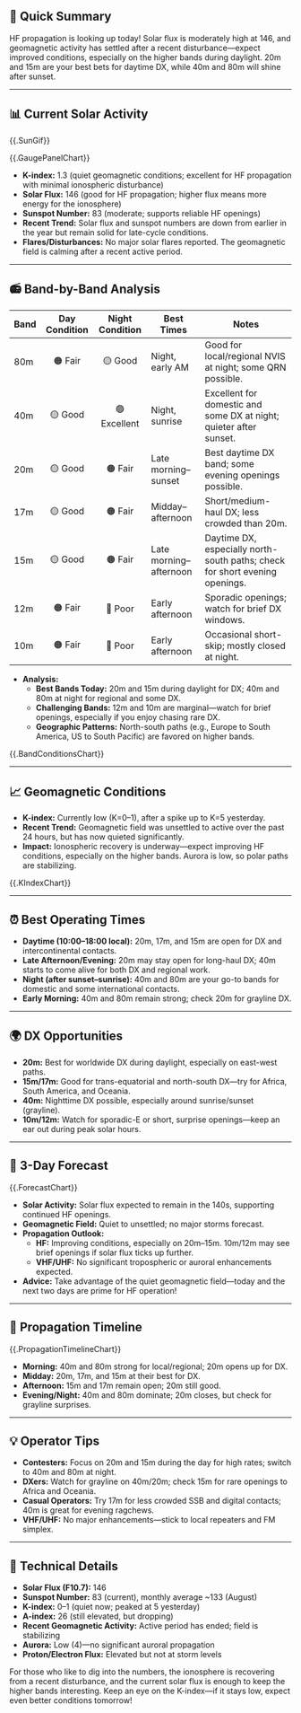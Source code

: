 ## 🎯 Quick Summary

HF propagation is looking up today! Solar flux is moderately high at 146, and geomagnetic activity has settled after a recent disturbance—expect improved conditions, especially on the higher bands during daylight. 20m and 15m are your best bets for daytime DX, while 40m and 80m will shine after sunset.

---

## 📊 Current Solar Activity

{{.SunGif}}

{{.GaugePanelChart}}

- **K-index:** 1.3 (quiet geomagnetic conditions; excellent for HF propagation with minimal ionospheric disturbance)
- **Solar Flux:** 146 (good for HF propagation; higher flux means more energy for the ionosphere)
- **Sunspot Number:** 83 (moderate; supports reliable HF openings)
- **Recent Trend:** Solar flux and sunspot numbers are down from earlier in the year but remain solid for late-cycle conditions.
- **Flares/Disturbances:** No major solar flares reported. The geomagnetic field is calming after a recent active period.

---

## 📻 Band-by-Band Analysis

| Band   | Day Condition | Night Condition | Best Times        | Notes                                                                 |
|--------|:-------------:|:---------------:|-------------------|-----------------------------------------------------------------------|
| 80m    | 🟠 Fair       | 🟡 Good         | Night, early AM   | Good for local/regional NVIS at night; some QRN possible.             |
| 40m    | 🟡 Good       | 🟢 Excellent    | Night, sunrise    | Excellent for domestic and some DX at night; quieter after sunset.    |
| 20m    | 🟡 Good       | 🟠 Fair         | Late morning–sunset| Best daytime DX band; some evening openings possible.                 |
| 17m    | 🟡 Good       | 🟠 Fair         | Midday–afternoon  | Short/medium-haul DX; less crowded than 20m.                          |
| 15m    | 🟡 Good       | 🟠 Fair         | Late morning–afternoon| Daytime DX, especially north-south paths; check for short evening openings. |
| 12m    | 🟠 Fair       | 🔴 Poor         | Early afternoon   | Sporadic openings; watch for brief DX windows.                        |
| 10m    | 🟠 Fair       | 🔴 Poor         | Early afternoon   | Occasional short-skip; mostly closed at night.                        |

- **Analysis:**  
  - **Best Bands Today:** 20m and 15m during daylight for DX; 40m and 80m at night for regional and some DX.
  - **Challenging Bands:** 12m and 10m are marginal—watch for brief openings, especially if you enjoy chasing rare DX.
  - **Geographic Patterns:** North-south paths (e.g., Europe to South America, US to South Pacific) are favored on higher bands.

{{.BandConditionsChart}}

---

## 📈 Geomagnetic Conditions

- **K-index:** Currently low (K=0–1), after a spike up to K=5 yesterday.
- **Recent Trend:** Geomagnetic field was unsettled to active over the past 24 hours, but has now quieted significantly.
- **Impact:** Ionospheric recovery is underway—expect improving HF conditions, especially on the higher bands. Aurora is low, so polar paths are stabilizing.

{{.KIndexChart}}

---

## ⏰ Best Operating Times

- **Daytime (10:00–18:00 local):** 20m, 17m, and 15m are open for DX and intercontinental contacts.
- **Late Afternoon/Evening:** 20m may stay open for long-haul DX; 40m starts to come alive for both DX and regional work.
- **Night (after sunset–sunrise):** 40m and 80m are your go-to bands for domestic and some international contacts.
- **Early Morning:** 40m and 80m remain strong; check 20m for grayline DX.

---

## 🌍 DX Opportunities

- **20m:** Best for worldwide DX during daylight, especially on east-west paths.
- **15m/17m:** Good for trans-equatorial and north-south DX—try for Africa, South America, and Oceania.
- **40m:** Nighttime DX possible, especially around sunrise/sunset (grayline).
- **10m/12m:** Watch for sporadic-E or short, surprise openings—keep an ear out during peak solar hours.

---

## 🔮 3-Day Forecast

{{.ForecastChart}}

- **Solar Activity:** Solar flux expected to remain in the 140s, supporting continued HF openings.
- **Geomagnetic Field:** Quiet to unsettled; no major storms forecast.
- **Propagation Outlook:**  
  - **HF:** Improving conditions, especially on 20m–15m. 10m/12m may see brief openings if solar flux ticks up further.
  - **VHF/UHF:** No significant tropospheric or auroral enhancements expected.
- **Advice:** Take advantage of the quiet geomagnetic field—today and the next two days are prime for HF operation!

---

## 📡 Propagation Timeline

{{.PropagationTimelineChart}}

- **Morning:** 40m and 80m strong for local/regional; 20m opens up for DX.
- **Midday:** 20m, 17m, and 15m at their best for DX.
- **Afternoon:** 15m and 17m remain open; 20m still good.
- **Evening/Night:** 40m and 80m dominate; 20m closes, but check for grayline surprises.

---

## 💡 Operator Tips

- **Contesters:** Focus on 20m and 15m during the day for high rates; switch to 40m and 80m at night.
- **DXers:** Watch for grayline on 40m/20m; check 15m for rare openings to Africa and Oceania.
- **Casual Operators:** Try 17m for less crowded SSB and digital contacts; 40m is great for evening ragchews.
- **VHF/UHF:** No major enhancements—stick to local repeaters and FM simplex.

---

## 🔬 Technical Details

- **Solar Flux (F10.7):** 146
- **Sunspot Number:** 83 (current), monthly average ~133 (August)
- **K-index:** 0–1 (quiet now; peaked at 5 yesterday)
- **A-index:** 26 (still elevated, but dropping)
- **Recent Geomagnetic Activity:** Active period has ended; field is stabilizing
- **Aurora:** Low (4)—no significant auroral propagation
- **Proton/Electron Flux:** Elevated but not at storm levels

For those who like to dig into the numbers, the ionosphere is recovering from a recent disturbance, and the current solar flux is enough to keep the higher bands interesting. Keep an eye on the K-index—if it stays low, expect even better conditions tomorrow!